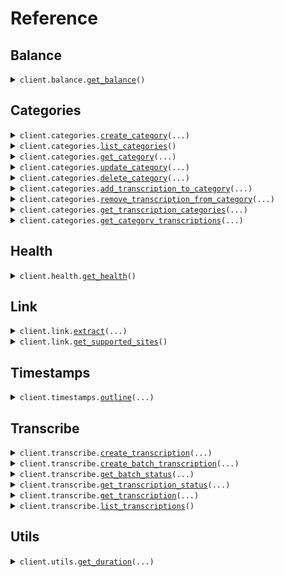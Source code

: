 # Reference
## Balance
<details><summary><code>client.balance.<a href="src/soferai/balance/client.py">get_balance</a>()</code></summary>
<dl>
<dd>

#### 📝 Description

<dl>
<dd>

<dl>
<dd>

Get account balance showing available balance and pending charges
</dd>
</dl>
</dd>
</dl>

#### 🔌 Usage

<dl>
<dd>

<dl>
<dd>

```python
from soferai import SoferAI

client = SoferAI(
    api_key="YOUR_API_KEY",
)
client.balance.get_balance()

```
</dd>
</dl>
</dd>
</dl>

#### ⚙️ Parameters

<dl>
<dd>

<dl>
<dd>

**request_options:** `typing.Optional[RequestOptions]` — Request-specific configuration.
    
</dd>
</dl>
</dd>
</dl>


</dd>
</dl>
</details>

## Categories
<details><summary><code>client.categories.<a href="src/soferai/categories/client.py">create_category</a>(...)</code></summary>
<dl>
<dd>

#### 📝 Description

<dl>
<dd>

<dl>
<dd>

Create a new category
</dd>
</dl>
</dd>
</dl>

#### 🔌 Usage

<dl>
<dd>

<dl>
<dd>

```python
from soferai import SoferAI

client = SoferAI(
    api_key="YOUR_API_KEY",
)
client.categories.create_category(
    name="name",
)

```
</dd>
</dl>
</dd>
</dl>

#### ⚙️ Parameters

<dl>
<dd>

<dl>
<dd>

**name:** `str` — Name of the category
    
</dd>
</dl>

<dl>
<dd>

**color_hex:** `typing.Optional[str]` — Hex color code for the category (e.g.,
    
</dd>
</dl>

<dl>
<dd>

**request_options:** `typing.Optional[RequestOptions]` — Request-specific configuration.
    
</dd>
</dl>
</dd>
</dl>


</dd>
</dl>
</details>

<details><summary><code>client.categories.<a href="src/soferai/categories/client.py">list_categories</a>()</code></summary>
<dl>
<dd>

#### 📝 Description

<dl>
<dd>

<dl>
<dd>

Get all categories for the authenticated user
</dd>
</dl>
</dd>
</dl>

#### 🔌 Usage

<dl>
<dd>

<dl>
<dd>

```python
from soferai import SoferAI

client = SoferAI(
    api_key="YOUR_API_KEY",
)
client.categories.list_categories()

```
</dd>
</dl>
</dd>
</dl>

#### ⚙️ Parameters

<dl>
<dd>

<dl>
<dd>

**request_options:** `typing.Optional[RequestOptions]` — Request-specific configuration.
    
</dd>
</dl>
</dd>
</dl>


</dd>
</dl>
</details>

<details><summary><code>client.categories.<a href="src/soferai/categories/client.py">get_category</a>(...)</code></summary>
<dl>
<dd>

#### 📝 Description

<dl>
<dd>

<dl>
<dd>

Get a specific category by ID
</dd>
</dl>
</dd>
</dl>

#### 🔌 Usage

<dl>
<dd>

<dl>
<dd>

```python
import uuid

from soferai import SoferAI

client = SoferAI(
    api_key="YOUR_API_KEY",
)
client.categories.get_category(
    category_id=uuid.UUID(
        "d5e9c84f-c2b2-4bf4-b4b0-7ffd7a9ffc32",
    ),
)

```
</dd>
</dl>
</dd>
</dl>

#### ⚙️ Parameters

<dl>
<dd>

<dl>
<dd>

**category_id:** `uuid.UUID` — ID of the category
    
</dd>
</dl>

<dl>
<dd>

**request_options:** `typing.Optional[RequestOptions]` — Request-specific configuration.
    
</dd>
</dl>
</dd>
</dl>


</dd>
</dl>
</details>

<details><summary><code>client.categories.<a href="src/soferai/categories/client.py">update_category</a>(...)</code></summary>
<dl>
<dd>

#### 📝 Description

<dl>
<dd>

<dl>
<dd>

Update an existing category
</dd>
</dl>
</dd>
</dl>

#### 🔌 Usage

<dl>
<dd>

<dl>
<dd>

```python
import uuid

from soferai import SoferAI

client = SoferAI(
    api_key="YOUR_API_KEY",
)
client.categories.update_category(
    category_id=uuid.UUID(
        "d5e9c84f-c2b2-4bf4-b4b0-7ffd7a9ffc32",
    ),
)

```
</dd>
</dl>
</dd>
</dl>

#### ⚙️ Parameters

<dl>
<dd>

<dl>
<dd>

**category_id:** `uuid.UUID` — ID of the category to update
    
</dd>
</dl>

<dl>
<dd>

**name:** `typing.Optional[str]` — New name for the category
    
</dd>
</dl>

<dl>
<dd>

**color_hex:** `typing.Optional[str]` — New hex color code for the category (e.g.,
    
</dd>
</dl>

<dl>
<dd>

**request_options:** `typing.Optional[RequestOptions]` — Request-specific configuration.
    
</dd>
</dl>
</dd>
</dl>


</dd>
</dl>
</details>

<details><summary><code>client.categories.<a href="src/soferai/categories/client.py">delete_category</a>(...)</code></summary>
<dl>
<dd>

#### 📝 Description

<dl>
<dd>

<dl>
<dd>

Delete a category (this will also remove all transcription associations)
</dd>
</dl>
</dd>
</dl>

#### 🔌 Usage

<dl>
<dd>

<dl>
<dd>

```python
import uuid

from soferai import SoferAI

client = SoferAI(
    api_key="YOUR_API_KEY",
)
client.categories.delete_category(
    category_id=uuid.UUID(
        "d5e9c84f-c2b2-4bf4-b4b0-7ffd7a9ffc32",
    ),
)

```
</dd>
</dl>
</dd>
</dl>

#### ⚙️ Parameters

<dl>
<dd>

<dl>
<dd>

**category_id:** `uuid.UUID` — ID of the category to delete
    
</dd>
</dl>

<dl>
<dd>

**request_options:** `typing.Optional[RequestOptions]` — Request-specific configuration.
    
</dd>
</dl>
</dd>
</dl>


</dd>
</dl>
</details>

<details><summary><code>client.categories.<a href="src/soferai/categories/client.py">add_transcription_to_category</a>(...)</code></summary>
<dl>
<dd>

#### 📝 Description

<dl>
<dd>

<dl>
<dd>

Add a transcription to a category
</dd>
</dl>
</dd>
</dl>

#### 🔌 Usage

<dl>
<dd>

<dl>
<dd>

```python
import uuid

from soferai import SoferAI

client = SoferAI(
    api_key="YOUR_API_KEY",
)
client.categories.add_transcription_to_category(
    category_id=uuid.UUID(
        "d5e9c84f-c2b2-4bf4-b4b0-7ffd7a9ffc32",
    ),
    transcription_id=uuid.UUID(
        "d5e9c84f-c2b2-4bf4-b4b0-7ffd7a9ffc32",
    ),
)

```
</dd>
</dl>
</dd>
</dl>

#### ⚙️ Parameters

<dl>
<dd>

<dl>
<dd>

**category_id:** `uuid.UUID` — ID of the category
    
</dd>
</dl>

<dl>
<dd>

**transcription_id:** `uuid.UUID` — ID of the transcription to add to the category
    
</dd>
</dl>

<dl>
<dd>

**position:** `typing.Optional[int]` — Optional position within the category for ordering
    
</dd>
</dl>

<dl>
<dd>

**request_options:** `typing.Optional[RequestOptions]` — Request-specific configuration.
    
</dd>
</dl>
</dd>
</dl>


</dd>
</dl>
</details>

<details><summary><code>client.categories.<a href="src/soferai/categories/client.py">remove_transcription_from_category</a>(...)</code></summary>
<dl>
<dd>

#### 📝 Description

<dl>
<dd>

<dl>
<dd>

Remove a transcription from a category
</dd>
</dl>
</dd>
</dl>

#### 🔌 Usage

<dl>
<dd>

<dl>
<dd>

```python
import uuid

from soferai import SoferAI

client = SoferAI(
    api_key="YOUR_API_KEY",
)
client.categories.remove_transcription_from_category(
    category_id=uuid.UUID(
        "d5e9c84f-c2b2-4bf4-b4b0-7ffd7a9ffc32",
    ),
    transcription_id=uuid.UUID(
        "d5e9c84f-c2b2-4bf4-b4b0-7ffd7a9ffc32",
    ),
)

```
</dd>
</dl>
</dd>
</dl>

#### ⚙️ Parameters

<dl>
<dd>

<dl>
<dd>

**category_id:** `uuid.UUID` — ID of the category
    
</dd>
</dl>

<dl>
<dd>

**transcription_id:** `uuid.UUID` — ID of the transcription to remove
    
</dd>
</dl>

<dl>
<dd>

**request_options:** `typing.Optional[RequestOptions]` — Request-specific configuration.
    
</dd>
</dl>
</dd>
</dl>


</dd>
</dl>
</details>

<details><summary><code>client.categories.<a href="src/soferai/categories/client.py">get_transcription_categories</a>(...)</code></summary>
<dl>
<dd>

#### 📝 Description

<dl>
<dd>

<dl>
<dd>

Get all categories for a specific transcription
</dd>
</dl>
</dd>
</dl>

#### 🔌 Usage

<dl>
<dd>

<dl>
<dd>

```python
import uuid

from soferai import SoferAI

client = SoferAI(
    api_key="YOUR_API_KEY",
)
client.categories.get_transcription_categories(
    transcription_id=uuid.UUID(
        "d5e9c84f-c2b2-4bf4-b4b0-7ffd7a9ffc32",
    ),
)

```
</dd>
</dl>
</dd>
</dl>

#### ⚙️ Parameters

<dl>
<dd>

<dl>
<dd>

**transcription_id:** `uuid.UUID` — ID of the transcription
    
</dd>
</dl>

<dl>
<dd>

**request_options:** `typing.Optional[RequestOptions]` — Request-specific configuration.
    
</dd>
</dl>
</dd>
</dl>


</dd>
</dl>
</details>

<details><summary><code>client.categories.<a href="src/soferai/categories/client.py">get_category_transcriptions</a>(...)</code></summary>
<dl>
<dd>

#### 📝 Description

<dl>
<dd>

<dl>
<dd>

Get all transcriptions in a specific category
</dd>
</dl>
</dd>
</dl>

#### 🔌 Usage

<dl>
<dd>

<dl>
<dd>

```python
import uuid

from soferai import SoferAI

client = SoferAI(
    api_key="YOUR_API_KEY",
)
client.categories.get_category_transcriptions(
    category_id=uuid.UUID(
        "d5e9c84f-c2b2-4bf4-b4b0-7ffd7a9ffc32",
    ),
)

```
</dd>
</dl>
</dd>
</dl>

#### ⚙️ Parameters

<dl>
<dd>

<dl>
<dd>

**category_id:** `uuid.UUID` — ID of the category
    
</dd>
</dl>

<dl>
<dd>

**request_options:** `typing.Optional[RequestOptions]` — Request-specific configuration.
    
</dd>
</dl>
</dd>
</dl>


</dd>
</dl>
</details>

## Health
<details><summary><code>client.health.<a href="src/soferai/health/client.py">get_health</a>()</code></summary>
<dl>
<dd>

#### 🔌 Usage

<dl>
<dd>

<dl>
<dd>

```python
from soferai import SoferAI

client = SoferAI(
    api_key="YOUR_API_KEY",
)
client.health.get_health()

```
</dd>
</dl>
</dd>
</dl>

#### ⚙️ Parameters

<dl>
<dd>

<dl>
<dd>

**request_options:** `typing.Optional[RequestOptions]` — Request-specific configuration.
    
</dd>
</dl>
</dd>
</dl>


</dd>
</dl>
</details>

## Link
<details><summary><code>client.link.<a href="src/soferai/link/client.py">extract</a>(...)</code></summary>
<dl>
<dd>

#### 🔌 Usage

<dl>
<dd>

<dl>
<dd>

```python
from soferai import SoferAI

client = SoferAI(
    api_key="YOUR_API_KEY",
)
client.link.extract(
    url="url",
)

```
</dd>
</dl>
</dd>
</dl>

#### ⚙️ Parameters

<dl>
<dd>

<dl>
<dd>

**url:** `str` — URL to extract a downloadable link from. This link must originate from a supported site. You can use the get supported sites endpoint to get a list of supported sites.
    
</dd>
</dl>

<dl>
<dd>

**request_options:** `typing.Optional[RequestOptions]` — Request-specific configuration.
    
</dd>
</dl>
</dd>
</dl>


</dd>
</dl>
</details>

<details><summary><code>client.link.<a href="src/soferai/link/client.py">get_supported_sites</a>()</code></summary>
<dl>
<dd>

#### 🔌 Usage

<dl>
<dd>

<dl>
<dd>

```python
from soferai import SoferAI

client = SoferAI(
    api_key="YOUR_API_KEY",
)
client.link.get_supported_sites()

```
</dd>
</dl>
</dd>
</dl>

#### ⚙️ Parameters

<dl>
<dd>

<dl>
<dd>

**request_options:** `typing.Optional[RequestOptions]` — Request-specific configuration.
    
</dd>
</dl>
</dd>
</dl>


</dd>
</dl>
</details>

## Timestamps
<details><summary><code>client.timestamps.<a href="src/soferai/timestamps/client.py">outline</a>(...)</code></summary>
<dl>
<dd>

#### 📝 Description

<dl>
<dd>

<dl>
<dd>

Outline of topics discussed by timestamp, generated end-to-end from a transcription ID.

This endpoint will:
1) Fetch the transcript and word-level timestamps for the given transcription
2) Generate chapter topics (title + starting_phrase) using an LLM from the transcript text
3) Align each topic's starting phrase to timestamps
</dd>
</dl>
</dd>
</dl>

#### 🔌 Usage

<dl>
<dd>

<dl>
<dd>

```python
import uuid

from soferai import SoferAI

client = SoferAI(
    api_key="YOUR_API_KEY",
)
client.timestamps.outline(
    transcription_id=uuid.UUID(
        "d5e9c84f-c2b2-4bf4-b4b0-7ffd7a9ffc32",
    ),
)

```
</dd>
</dl>
</dd>
</dl>

#### ⚙️ Parameters

<dl>
<dd>

<dl>
<dd>

**transcription_id:** `TranscriptionId` — ID of the transcription to process end-to-end
    
</dd>
</dl>

<dl>
<dd>

**monotone:** `typing.Optional[bool]` — If true, each topic is searched after the previous topic's start (with a small backoff)
    
</dd>
</dl>

<dl>
<dd>

**conclusion_bias:** `typing.Optional[bool]` — If true and a title includes the word "conclusion", search in the last third of the audio
    
</dd>
</dl>

<dl>
<dd>

**request_options:** `typing.Optional[RequestOptions]` — Request-specific configuration.
    
</dd>
</dl>
</dd>
</dl>


</dd>
</dl>
</details>

## Transcribe
<details><summary><code>client.transcribe.<a href="src/soferai/transcribe/client.py">create_transcription</a>(...)</code></summary>
<dl>
<dd>

#### 📝 Description

<dl>
<dd>

<dl>
<dd>

Create a new transcription
</dd>
</dl>
</dd>
</dl>

#### 🔌 Usage

<dl>
<dd>

<dl>
<dd>

```python
from soferai import SoferAI
from soferai.transcribe import TranscriptionRequestInfo

client = SoferAI(
    api_key="YOUR_API_KEY",
)
client.transcribe.create_transcription(
    info=TranscriptionRequestInfo(),
)

```
</dd>
</dl>
</dd>
</dl>

#### ⚙️ Parameters

<dl>
<dd>

<dl>
<dd>

**info:** `TranscriptionRequestInfo` — Transcription parameters
    
</dd>
</dl>

<dl>
<dd>

**audio_url:** `typing.Optional[str]` — URL to a downloadable audio file. Must be a direct link to the file (not a streaming or preview link). If the URL is not directly downloadable, consider using our Link API to extract a downloadable link from supported sites. Either audio_url or audio_file must be provided, but not both.
    
</dd>
</dl>

<dl>
<dd>

**audio_file:** `typing.Optional[str]` 

Base64 encoded audio file content. Either audio_url or audio_file must be provided, but not both.

## Base64 Encoding Example

**Python:**
```python
import base64
from soferai import SoferAI

# Initialize client
client = SoferAI(api_key="your_api_key_here")

# Read and encode audio file
with open("audio.mp3", "rb") as f:
    base64_audio = base64.b64encode(f.read()).decode('utf-8')

# Create transcription request
response = client.transcribe.create_transcription(
    audio_file=base64_audio,
    info={
        "model": "v1",
        "primary_language": "en",
        "hebrew_word_format": ["he"],
        "title": "My Shiur Transcription"
    }
)

print(f"Transcription ID: {response}")
```
    
</dd>
</dl>

<dl>
<dd>

**request_options:** `typing.Optional[RequestOptions]` — Request-specific configuration.
    
</dd>
</dl>
</dd>
</dl>


</dd>
</dl>
</details>

<details><summary><code>client.transcribe.<a href="src/soferai/transcribe/client.py">create_batch_transcription</a>(...)</code></summary>
<dl>
<dd>

#### 📝 Description

<dl>
<dd>

<dl>
<dd>

Create multiple transcriptions to be processed in batch
</dd>
</dl>
</dd>
</dl>

#### 🔌 Usage

<dl>
<dd>

<dl>
<dd>

```python
from soferai import SoferAI
from soferai.transcribe import AudioSource, TranscriptionRequestInfo

client = SoferAI(
    api_key="YOUR_API_KEY",
)
client.transcribe.create_batch_transcription(
    audio_sources=[AudioSource(), AudioSource()],
    info=TranscriptionRequestInfo(),
)

```
</dd>
</dl>
</dd>
</dl>

#### ⚙️ Parameters

<dl>
<dd>

<dl>
<dd>

**audio_sources:** `typing.Sequence[AudioSource]` — List of audio sources to transcribe with the same settings. Each item should have either audio_url or audio_file.
    
</dd>
</dl>

<dl>
<dd>

**info:** `TranscriptionRequestInfo` — Shared transcription parameters for all audio files in the batch
    
</dd>
</dl>

<dl>
<dd>

**batch_title:** `typing.Optional[str]` — Optional title for the batch. The system will first check for a title in the Audio Source itself. If no title is provided there, it defaults to batch title providded here with "- Batch Item N" appended.
    
</dd>
</dl>

<dl>
<dd>

**batch_id:** `typing.Optional[uuid.UUID]` — Optional ID for the batch. If not provided, a UUID will be generated.
    
</dd>
</dl>

<dl>
<dd>

**request_options:** `typing.Optional[RequestOptions]` — Request-specific configuration.
    
</dd>
</dl>
</dd>
</dl>


</dd>
</dl>
</details>

<details><summary><code>client.transcribe.<a href="src/soferai/transcribe/client.py">get_batch_status</a>(...)</code></summary>
<dl>
<dd>

#### 📝 Description

<dl>
<dd>

<dl>
<dd>

Get status of a batch transcription
</dd>
</dl>
</dd>
</dl>

#### 🔌 Usage

<dl>
<dd>

<dl>
<dd>

```python
import uuid

from soferai import SoferAI

client = SoferAI(
    api_key="YOUR_API_KEY",
)
client.transcribe.get_batch_status(
    batch_id=uuid.UUID(
        "d5e9c84f-c2b2-4bf4-b4b0-7ffd7a9ffc32",
    ),
)

```
</dd>
</dl>
</dd>
</dl>

#### ⚙️ Parameters

<dl>
<dd>

<dl>
<dd>

**batch_id:** `uuid.UUID` — ID of the batch. Use the ID returned from the Create Batch Transcription endpoint.
    
</dd>
</dl>

<dl>
<dd>

**request_options:** `typing.Optional[RequestOptions]` — Request-specific configuration.
    
</dd>
</dl>
</dd>
</dl>


</dd>
</dl>
</details>

<details><summary><code>client.transcribe.<a href="src/soferai/transcribe/client.py">get_transcription_status</a>(...)</code></summary>
<dl>
<dd>

#### 📝 Description

<dl>
<dd>

<dl>
<dd>

Get transcription status
</dd>
</dl>
</dd>
</dl>

#### 🔌 Usage

<dl>
<dd>

<dl>
<dd>

```python
import uuid

from soferai import SoferAI

client = SoferAI(
    api_key="YOUR_API_KEY",
)
client.transcribe.get_transcription_status(
    transcription_id=uuid.UUID(
        "d5e9c84f-c2b2-4bf4-b4b0-7ffd7a9ffc32",
    ),
)

```
</dd>
</dl>
</dd>
</dl>

#### ⚙️ Parameters

<dl>
<dd>

<dl>
<dd>

**transcription_id:** `uuid.UUID` — ID of the transcription. Use the ID returned from the Create Transcription endpoint.
    
</dd>
</dl>

<dl>
<dd>

**request_options:** `typing.Optional[RequestOptions]` — Request-specific configuration.
    
</dd>
</dl>
</dd>
</dl>


</dd>
</dl>
</details>

<details><summary><code>client.transcribe.<a href="src/soferai/transcribe/client.py">get_transcription</a>(...)</code></summary>
<dl>
<dd>

#### 📝 Description

<dl>
<dd>

<dl>
<dd>

Get transcription
</dd>
</dl>
</dd>
</dl>

#### 🔌 Usage

<dl>
<dd>

<dl>
<dd>

```python
import uuid

from soferai import SoferAI

client = SoferAI(
    api_key="YOUR_API_KEY",
)
client.transcribe.get_transcription(
    transcription_id=uuid.UUID(
        "d5e9c84f-c2b2-4bf4-b4b0-7ffd7a9ffc32",
    ),
)

```
</dd>
</dl>
</dd>
</dl>

#### ⚙️ Parameters

<dl>
<dd>

<dl>
<dd>

**transcription_id:** `uuid.UUID` — ID of the transcription. Use the ID returned from the Create Transcription endpoint.
    
</dd>
</dl>

<dl>
<dd>

**request_options:** `typing.Optional[RequestOptions]` — Request-specific configuration.
    
</dd>
</dl>
</dd>
</dl>


</dd>
</dl>
</details>

<details><summary><code>client.transcribe.<a href="src/soferai/transcribe/client.py">list_transcriptions</a>()</code></summary>
<dl>
<dd>

#### 📝 Description

<dl>
<dd>

<dl>
<dd>

Get all transcriptions for the authenticated user
</dd>
</dl>
</dd>
</dl>

#### 🔌 Usage

<dl>
<dd>

<dl>
<dd>

```python
from soferai import SoferAI

client = SoferAI(
    api_key="YOUR_API_KEY",
)
client.transcribe.list_transcriptions()

```
</dd>
</dl>
</dd>
</dl>

#### ⚙️ Parameters

<dl>
<dd>

<dl>
<dd>

**request_options:** `typing.Optional[RequestOptions]` — Request-specific configuration.
    
</dd>
</dl>
</dd>
</dl>


</dd>
</dl>
</details>

## Utils
<details><summary><code>client.utils.<a href="src/soferai/utils/client.py">get_duration</a>(...)</code></summary>
<dl>
<dd>

#### 📝 Description

<dl>
<dd>

<dl>
<dd>

Returns the audio duration in seconds for a provided URL or base64-encoded file.

Provide either `audio_url` or `audio_file` (base64). If both are provided, the request is invalid.
</dd>
</dl>
</dd>
</dl>

#### 🔌 Usage

<dl>
<dd>

<dl>
<dd>

```python
from soferai import SoferAI

client = SoferAI(
    api_key="YOUR_API_KEY",
)
client.utils.get_duration()

```
</dd>
</dl>
</dd>
</dl>

#### ⚙️ Parameters

<dl>
<dd>

<dl>
<dd>

**audio_url:** `typing.Optional[str]` — Direct URL to a downloadable audio file.
    
</dd>
</dl>

<dl>
<dd>

**audio_file:** `typing.Optional[str]` — Base64-encoded audio file content. Do not include a data URI prefix.
    
</dd>
</dl>

<dl>
<dd>

**request_options:** `typing.Optional[RequestOptions]` — Request-specific configuration.
    
</dd>
</dl>
</dd>
</dl>


</dd>
</dl>
</details>

